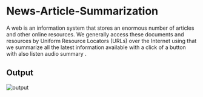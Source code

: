 # News-Article-Summarization
A web is an information system that stores an enormous number of articles and other online resources.  We generally access these documents and resources by Uniform Resource Locators (URLs) over the Internet using that we summarize all the latest information available with a click of a button with also listen audio summary .
## Output
![output](C:\GITREPO\New-Articla-Summarization)

